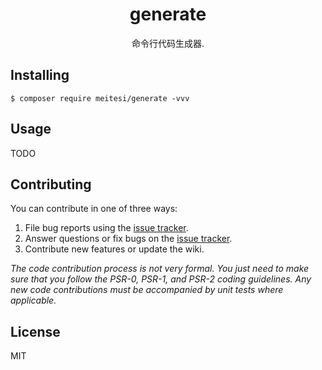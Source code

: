 <h1 align="center"> generate </h1>

<p align="center"> 命令行代码生成器.</p>


## Installing

```shell
$ composer require meitesi/generate -vvv
```

## Usage

TODO

## Contributing

You can contribute in one of three ways:

1. File bug reports using the [issue tracker](https://github.com/meitesi/generate/issues).
2. Answer questions or fix bugs on the [issue tracker](https://github.com/meitesi/generate/issues).
3. Contribute new features or update the wiki.

_The code contribution process is not very formal. You just need to make sure that you follow the PSR-0, PSR-1, and PSR-2 coding guidelines. Any new code contributions must be accompanied by unit tests where applicable._

## License

MIT